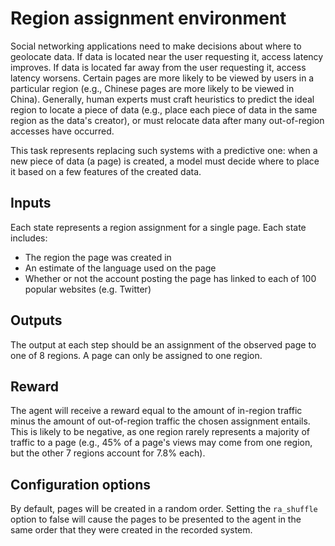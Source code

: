 # Region assignment environment

Social networking applications need to make decisions about where to geolocate data. If data is located near the user requesting it, access latency improves. If data is located far away from the user requesting it, access latency worsens. Certain pages are more likely to be viewed by users in a particular region (e.g., Chinese pages are more likely to be viewed in China). Generally, human experts must craft heuristics to predict the ideal region to locate a piece of data (e.g., place each piece of data in the same region as the data's creator), or must relocate data after many out-of-region accesses have occurred.

This task represents replacing such systems with a predictive one: when a new piece of data (a page) is created, a model must decide where to place it based on a few features of the created data.

## Inputs

Each state represents a region assignment for a single page. Each state includes:

* The region the page was created in
* An estimate of the language used on the page
* Whether or not the account posting the page has linked to each of 100 popular websites (e.g. Twitter)

## Outputs

The output at each step should be an assignment of the observed page to one of 8 regions. A page can only be assigned to one region.

## Reward

The agent will receive a reward equal to the amount of in-region traffic minus the amount of out-of-region traffic the chosen assignment entails. This is likely to be negative, as one region rarely represents a majority of traffic to a page (e.g., 45% of a page's views may come from one region, but the other 7 regions account for 7.8% each).

## Configuration options

By default, pages will be created in a random order. Setting the `ra_shuffle` option to false will cause the pages to be presented to the agent in the same order that they were created in the recorded system.

